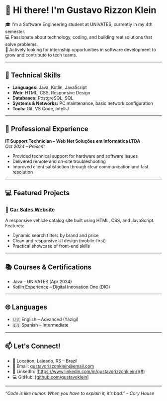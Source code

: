 # 👋 Hi there! I'm Gustavo Rizzon Klein

🎓 I'm a Software Engineering student at UNIVATES, currently in my 4th semester.  
💻 Passionate about technology, coding, and building real solutions that solve problems.  
🚀 Actively looking for internship opportunities in software development to grow and contribute to tech teams.  

---

## 🧠 Technical Skills

- **Languages:** Java, Kotlin, JavaScript  
- **Web:** HTML, CSS, Responsive Design  
- **Databases:** PostgreSQL, SQL  
- **Systems & Networks:** PC maintenance, basic network configuration  
- **Tools:** Git, VS Code, IntelliJ

---

## 💼 Professional Experience

**IT Support Technician – Web Net Soluções em Informática LTDA**  
*Oct 2024 – Present*  
- Provided technical support for hardware and software issues  
- Delivered remote and on-site troubleshooting  
- Improved client satisfaction through clear communication and fast resolution  

---

## 💻 Featured Projects

### 🚗 [Car Sales Website](#)
A responsive vehicle catalog site built using HTML, CSS, and JavaScript.  
Features:
- Dynamic search filters by brand and price  
- Clean and responsive UI design (mobile-first)  
- Practical showcase of front-end skills  

---

## 📚 Courses & Certifications

- Java – UNIVATES (Apr 2024)  
- Kotlin Experience – Digital Innovation One (DIO)

---

## 🌐 Languages

- 🇺🇸 English – Advanced (Yázigi)  
- 🇪🇸 Spanish – Intermediate

---

## 📫 Let's Connect!

- 📍 Location: Lajeado, RS – Brazil  
- 📧 Email: gustavorizzonklein@email.com  
- 🔗 LinkedIn: [https://www.linkedin.com/in/gustavorizzonklein/](#)  
- 💻 GitHub: [[github.com/gustavoklein](https://github.com/GustavoRizzonKlein)]

---

_“Code is like humor. When you have to explain it, it’s bad.” – Cory House_
